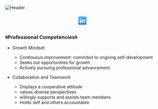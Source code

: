 ![Header](JoshuaHahn.png)

<p align ="center">
<a href="https://www.linkedin.com/in/hahnjoshua/" target="_blank" rel="noopener noreferrer"><img height="38" src=./linkedin.png></a>
</p>

<!-- ![visitors](https://visitor-badge.glitch.me/badge?page_id=JosHahnB&left_color=green&right_color=red) -->

<!-- <img src="https://visitor-badge.glitch.me/badge?page_id=JosHahnB" width="200px" alt="visitor badge"/>
 -->
### 🌀Professional Competencies🌀

- Growth Mindset
  - Continuous improvement: commited to ongoing self-development
  - Seeks out opportunities for growth
  - Actively pursuing professional advancement.

- Collaboration and Teamwork
  - Displays a cooperative attitude
  - values diverse perspectives
  - willingly supports and assists team members
  - Holds self and others accountable

